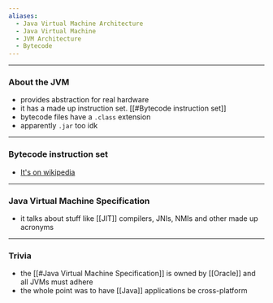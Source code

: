 ```yaml
---
aliases:
  - Java Virtual Machine Architecture
  - Java Virtual Machine
  - JVM Architecture
  - Bytecode
---
```

---

### About the JVM

- provides abstraction for real hardware
- it has a made up instruction set. [[#Bytecode instruction set]]
- bytecode files have a `.class` extension
- apparently `.jar` too idk

---

### Bytecode instruction set

- [It's on wikipedia](https://en.wikipedia.org/wiki/List_of_Java_bytecode_instructions)

---

### Java Virtual Machine Specification

- it talks about stuff like [[JIT]] compilers, JNIs, NMIs and other made up acronyms

---

### Trivia

- the [[#Java Virtual Machine Specification]] is owned by [[Oracle]] and all JVMs must adhere
- the whole point was to have [[Java]] applications be cross-platform